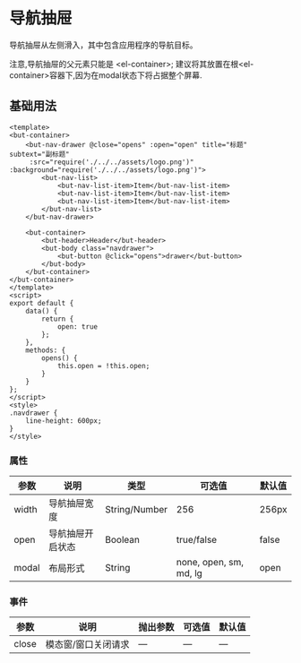 # 导航抽屉
导航抽屉从左侧滑入，其中包含应用程序的导航目标。

注意,导航抽屉的父元素只能是 &lt;el-container&gt;;
建议将其放置在根&lt;el-container&gt;容器下,因为在modal状态下将占据整个屏幕.

## 基础用法

```vue
<template>
<but-container>
	<but-nav-drawer @close="opens" :open="open" title="标题" subtext="副标题"
	 :src="require('./../../assets/logo.png')" :background="require('./../../assets/logo.png')">
		<but-nav-list>
			<but-nav-list-item>Item</but-nav-list-item>
			<but-nav-list-item>Item</but-nav-list-item>
			<but-nav-list-item>Item</but-nav-list-item>
		</but-nav-list>
	</but-nav-drawer>

	<but-container>
		<but-header>Header</but-header>
		<but-body class="navdrawer">
			<but-button @click="opens">drawer</but-button>
		</but-body>
	</but-container>
</but-container>
</template>
<script>
export default {
	data() {
		return {
			open: true
		};
	},
	methods: {
		opens() {
			this.open = !this.open;
		}
	}
};
</script>
<style>
.navdrawer {
	line-height: 600px;
}
</style>
```




### 属性
| 参数      | 说明    | 类型      | 可选值       | 默认值   |
|---------- |-------- |---------- |-------------  |-------- |
| width | 导航抽屉宽度 | String/Number | 256 | 256px |
| open | 导航抽屉开启状态 | Boolean | true/false | false |
| modal | 布局形式 | String | none, open, sm, md, lg | open |

### 事件
| 参数      | 说明    | 抛出参数      | 可选值       | 默认值   |
|---------- |-------- |---------- |-------------  |-------- |
| close | 模态窗/窗口关闭请求 | — | — | — |